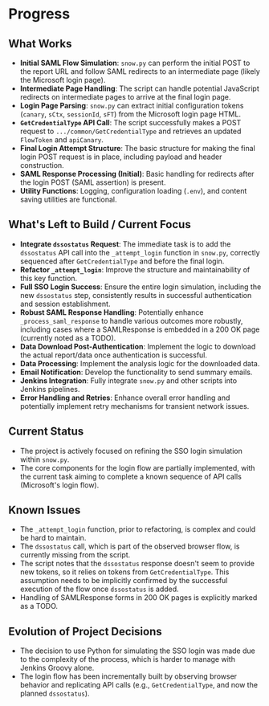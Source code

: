 # Progress

## What Works
-   **Initial SAML Flow Simulation**: `snow.py` can perform the initial POST to the report URL and follow SAML redirects to an intermediate page (likely the Microsoft login page).
-   **Intermediate Page Handling**: The script can handle potential JavaScript redirects on intermediate pages to arrive at the final login page.
-   **Login Page Parsing**: `snow.py` can extract initial configuration tokens (`canary`, `sCtx`, `sessionId`, `sFT`) from the Microsoft login page HTML.
-   **`GetCredentialType` API Call**: The script successfully makes a POST request to `.../common/GetCredentialType` and retrieves an updated `FlowToken` and `apiCanary`.
-   **Final Login Attempt Structure**: The basic structure for making the final login POST request is in place, including payload and header construction.
-   **SAML Response Processing (Initial)**: Basic handling for redirects after the login POST (SAML assertion) is present.
-   **Utility Functions**: Logging, configuration loading (`.env`), and content saving utilities are functional.

## What's Left to Build / Current Focus
-   **Integrate `dssostatus` Request**: The immediate task is to add the `dssostatus` API call into the `_attempt_login` function in `snow.py`, correctly sequenced after `GetCredentialType` and before the final login.
-   **Refactor `_attempt_login`**: Improve the structure and maintainability of this key function.
-   **Full SSO Login Success**: Ensure the entire login simulation, including the new `dssostatus` step, consistently results in successful authentication and session establishment.
-   **Robust SAML Response Handling**: Potentially enhance `_process_saml_response` to handle various outcomes more robustly, including cases where a SAMLResponse is embedded in a 200 OK page (currently noted as a TODO).
-   **Data Download Post-Authentication**: Implement the logic to download the actual report/data once authentication is successful.
-   **Data Processing**: Implement the analysis logic for the downloaded data.
-   **Email Notification**: Develop the functionality to send summary emails.
-   **Jenkins Integration**: Fully integrate `snow.py` and other scripts into Jenkins pipelines.
-   **Error Handling and Retries**: Enhance overall error handling and potentially implement retry mechanisms for transient network issues.

## Current Status
-   The project is actively focused on refining the SSO login simulation within `snow.py`.
-   The core components for the login flow are partially implemented, with the current task aiming to complete a known sequence of API calls (Microsoft's login flow).

## Known Issues
-   The `_attempt_login` function, prior to refactoring, is complex and could be hard to maintain.
-   The `dssostatus` call, which is part of the observed browser flow, is currently missing from the script.
-   The script notes that the `dssostatus` response doesn't seem to provide new tokens, so it relies on tokens from `GetCredentialType`. This assumption needs to be implicitly confirmed by the successful execution of the flow once `dssostatus` is added.
-   Handling of SAMLResponse forms in 200 OK pages is explicitly marked as a TODO.

## Evolution of Project Decisions
-   The decision to use Python for simulating the SSO login was made due to the complexity of the process, which is harder to manage with Jenkins Groovy alone.
-   The login flow has been incrementally built by observing browser behavior and replicating API calls (e.g., `GetCredentialType`, and now the planned `dssostatus`).
